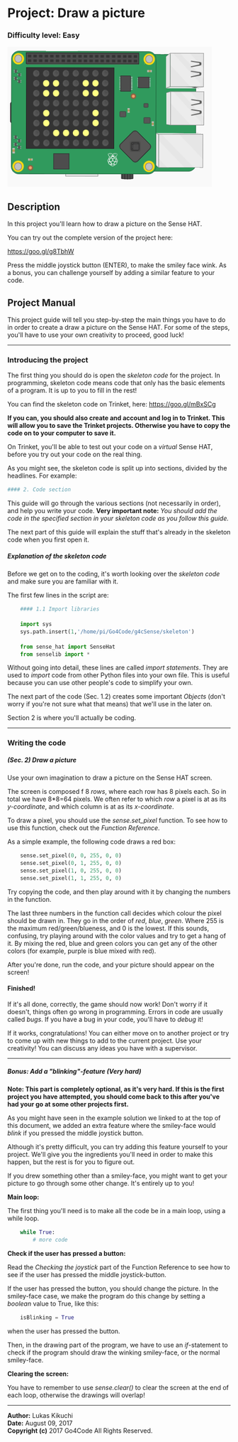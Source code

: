 # Project: **Draw a picture**

### Difficulty level: Easy

<img src="./media/smiley.png"></img>

## Description

In this project you'll learn how to draw a picture on the Sense HAT.

You can try out the complete version of the project here:

<a href="https://goo.gl/g8TbhW">https://goo.gl/g8TbhW</a>

Press the middle joystick button (ENTER), to make the smiley face
wink. As a bonus, you can challenge yourself by adding a similar feature to
your code.

## Project Manual

This project guide will tell you step-by-step the main things you have to do
in order to create a draw a picture on the Sense HAT. For some of the steps, you'll have to
use your own creativity to proceed, good luck!

---

### Introducing the project

The first thing you should do is open the _skeleton code_ for the project.
In programming, skeleton code means code that only has the basic elements of a
program. It is up to you to fill in the rest!

You can find the skeleton code on Trinket, here:
<a href="https://goo.gl/mBxSCg">https://goo.gl/mBxSCg</a>

**If you can, you should also create and account and log in to Trinket. This will
allow you to save the Trinket projects. Otherwise you have to copy the code on
to your computer to save it.**

On Trinket, you'll be able to test out your code on a *virtual* Sense HAT, before you try
out your code on the real thing.

As you might see, the skeleton code is split up into sections, divided by the headlines.
For example:

```python
#### 2. Code section
```

This guide will go through the various sections (not necessarily in order), and
help you write your code. **Very important note:** *You should add the code in the specified section in your skeleton code as you follow this guide.*

The next part of this guide will explain the stuff that's
already in the skeleton code when you first open it.

##### Explanation of the skeleton code

Before we get on to the coding, it's worth looking over the *skeleton code* and make
sure you are familiar with it.

The first few lines in the script are:

```python
    #### 1.1 Import libraries

    import sys
    sys.path.insert(1,'/home/pi/Go4Code/g4cSense/skeleton')

    from sense_hat import SenseHat
    from senselib import *
```

Without going into detail, these lines are called *import statements*. They are
used to *import* code from other Python files into your own file. This is useful
because you can use other people's code to simplify your own.

The next part of the code (Sec. 1.2) creates some important *Objects* (don't worry
if you're not sure what that means) that we'll use in the later on.

Section 2 is where you'll actually be coding.

---

### Writing the code

##### (Sec. 2) Draw a picture

Use your own imagination to draw a picture on the Sense HAT screen.

The screen is composed f 8 *rows*, where each row has 8 pixels each. So in total
we have 8*8=64 pixels. We often refer to which *row* a pixel is at as its *y-coordinate*,
and which column is at as its *x-coordinate*.

To draw a pixel, you should use the *sense.set_pixel*
function. To see how to use this function, check out the *Function Reference*.

As a simple example, the following code draws a red box:

```python
    sense.set_pixel(0, 0, 255, 0, 0)
    sense.set_pixel(0, 1, 255, 0, 0)
    sense.set_pixel(1, 0, 255, 0, 0)
    sense.set_pixel(1, 1, 255, 0, 0)
```

Try copying the code, and then play around with it by changing the numbers
in the function.

The last three numbers in the function call decides which
colour the pixel should be drawn in. They go in the order of *red*, *blue*,
*green*. Where 255 is the maximum red/green/blueness, and 0 is the lowest.
If this sounds, confusing, try playing around with the color values and try
to get a hang of it. By mixing the red, blue and green colors you can get
any of the other colors (for example, purple is blue mixed with red).

After you're done, run the code, and your picture should appear on the
screen!

#### Finished!

If it's all done, correctly, the game should now work! Don't worry if it doesn't,
things often go wrong in programming. Errors in code are usually called *bugs*. If
you have a bug in your code, you'll have to *debug* it!

If it works, congratulations! You can either move on to another project or try
to come up with new things to add to the current project. Use your creativity!
You can discuss any ideas you have with a supervisor.

---

##### Bonus: Add a "blinking"-feature (Very hard)

**Note: This part is completely optional, as it's very hard.
If this is the first project you have attempted, you should come back to this after you've
had your go at some other projects first.**

As you might have seen in the example solution we linked to at the top of this
document, we added an extra feature where the smiley-face would *blink* if you
pressed the middle joystick button.

Although it's pretty difficult, you can try adding this feature yourself to
your project. We'll give you the ingredients you'll need in order to make
this happen, but the rest is for you to figure out.

If you drew something other than a smiley-face, you might want to get your
picture to go through some other change. It's entirely up to you!

**Main loop:**

The first thing you'll need is to make all the code be in a main loop, using a
while loop.

```python
    while True:
        # more code
```

**Check if the user has pressed a button:**

Read the *Checking the joystick* part of the Function Reference to see how to
see if the user has pressed the middle joystick-button.

If the user has pressed the button, you should change the picture. In the
smiley-face case, we make the program do this change by setting a *boolean*
value to True, like this:

```python
    isBlinking = True
```

when the user has pressed the button.

Then, in the drawing part of the program, we have to use an *if*-statement to
check if the program should draw the winking smiley-face, or the normal
smiley-face.

**Clearing the screen:**

You have to remember to use *sense.clear()* to clear the screen at the end
of each loop, otherwise the drawings will overlap!

---

**Author:** Lukas Kikuchi <br/>
**Date:**   August 09, 2017 <br/>
**Copyright (c)** 2017 Go4Code All Rights Reserved.
